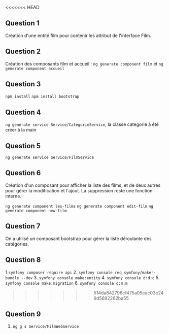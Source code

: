 <<<<<<< HEAD
## Question 1
Création d'une entité film pour contenir les attribut de l'interface Film.

## Question 2 
Création des composants film et accueil : 
`ng generate component film` et `ng generate component accueil`

## Question 3 
`npm install` `npm install bootstrap`

## Question 4
`ng generate service Service/CategorieService`, la classe categorie à été créer à la main

## Question 5
`ng generate service Service/FilmService`

## Question 6
Création d'un composant pour afficher la liste des films, et de deux autres pour gérer
la modification et l'ajout. La suppression reste une fonction interne.

`ng generate component les-films` `ng generate component edit-film` `ng generate component new-film`

## Question 7
On a utilisé un composant bootstrap pour gérer la liste déroulante des catégories.


## Question 8
1.`symfony composer require api`
2. `symfony console req symfony/maker-bundle --dev`
3. `symfony console make:entity`
4. `symfony console d:d:c`
5. `symfony console make:migration`
6. `symfony console d:m:m`
>>>>>>> 514da842796cf475a05eac03e249d5692262ba55
> 
## Question 9

1. `ng g s Service/FilmWebService`
